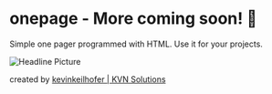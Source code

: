 # onepage - More coming soon! 🚀

Simple one pager programmed with HTML. Use it for your projects.

![Headline Picture](screen_1.png)

created by [kevinkeilhofer | KVN Solutions](https://linktr.ee/kevinkeilhofer)
